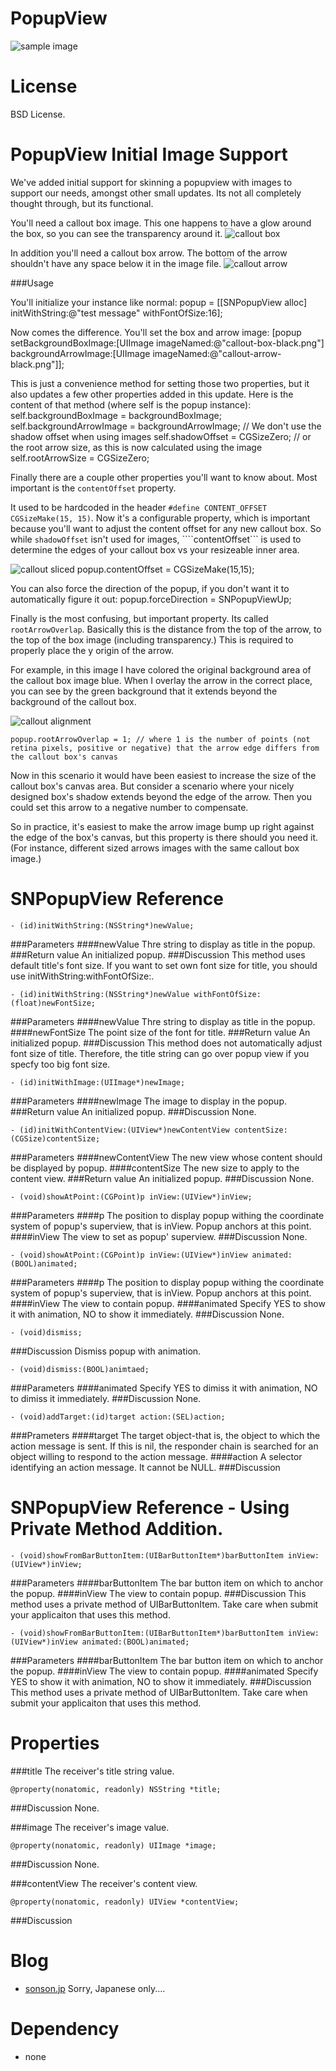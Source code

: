 PopupView=======![sample image](http://sonson.jp/wp/wp-content/uploads/2011/07/popupViewSample1.png)License=======BSD License.PopupView Initial Image Support=======We've added initial support for skinning a popupview with images to support our needs, amongst other small updates. Its not all completely thought through, but its functional.You'll need a callout box image. This one happens to have a glow around the box, so you can see the transparency around it.![callout box](http://content.screencast.com/users/sprynmr/folders/Jing/media/150535a9-4699-4b1b-9334-8f6c514cd695/00000428.png)In addition you'll need a callout box arrow. The bottom of the arrow shouldn't have any space below it in the image file.![callout arrow](http://content.screencast.com/users/sprynmr/folders/Jing/media/085ff465-4f34-4c83-942d-2bab8eb36387/00000429.png)###UsageYou'll initialize your instance like normal:	popup = [[SNPopupView alloc] initWithString:@"test message" withFontOfSize:16];Now comes the difference. You'll set the box and arrow image:	[popup setBackgroundBoxImage:[UIImage imageNamed:@"callout-box-black.png"] backgroundArrowImage:[UIImage imageNamed:@"callout-arrow-black.png"]];This is just a convenience method for setting those two properties, but it also updates a few other properties added in this update. Here is the content of that method (where self is the popup instance):    self.backgroundBoxImage = backgroundBoxImage;    self.backgroundArrowImage = backgroundArrowImage;    // We don't use the shadow offset when using images    self.shadowOffset = CGSizeZero;    // or the root arrow size, as this is now calculated using the image    self.rootArrowSize = CGSizeZero;Finally there are a couple other properties you'll want to know about. Most important is the ```contentOffset``` property. It used to be hardcoded in the header ```#define CONTENT_OFFSET	CGSizeMake(15, 15)```.Now it's a configurable property, which is important because you'll want to adjust the content offset for any new callout box. So while ```shadowOffset``` isn't used for images, ````contentOffset``` is used to determine the edges of your callout box vs your resizeable inner area.![callout sliced](http://content.screencast.com/users/sprynmr/folders/Jing/media/085ff465-4f34-4c83-942d-2bab8eb36387/00000430.png)	popup.contentOffset = CGSizeMake(15,15);You can also force the direction of the popup, if you don't want it to automatically figure it out:	popup.forceDirection = SNPopupViewUp;Finally is the most confusing, but important property. Its called ```rootArrowOverlap```. Basically this is the distance from the top of the arrow, to the top of the box image (including transparency.) This is required to properly place the y origin of the arrow.For example, in this image I have colored the original background area of the callout box image blue. When I overlay the arrow in the correct place, you can see by the green background that it extends beyond the background of the callout box.![callout alignment](http://content.screencast.com/users/sprynmr/folders/Jing/media/085ff465-4f34-4c83-942d-2bab8eb36387/00000431.png)	popup.rootArrowOverlap = 1; // where 1 is the number of points (not retina pixels, positive or negative) that the arrow edge differs from the callout box's canvasNow in this scenario it would have been easiest to increase the size of the callout box's canvas area. But consider a scenario where your nicely designed box's shadow extends beyond the edge of the arrow. Then you could set this arrow to a negative number to compensate.So in practice, it's easiest to make the arrow image bump up right against the edge of the box's canvas, but this property is there should you need it. (For instance, different sized arrows images with the same callout box image.)SNPopupView Reference=======	- (id)initWithString:(NSString*)newValue;###Parameters####newValueThre string to display as title in the popup.###Return valueAn initialized popup.###DiscussionThis method uses default title's font size. If you want to set own font size for title, you should use initWithString:withFontOfSize:.	- (id)initWithString:(NSString*)newValue withFontOfSize:(float)newFontSize;###Parameters####newValueThre string to display as title in the popup.####newFontSizeThe point size of the font for title.###Return valueAn initialized popup.###DiscussionThis method does not automatically adjust font size of title. Therefore, the title string can go over popup view if you specfy too big font size.		- (id)initWithImage:(UIImage*)newImage;###Parameters####newImageThe image to display in the popup.###Return valueAn initialized popup.###DiscussionNone.	- (id)initWithContentView:(UIView*)newContentView contentSize:(CGSize)contentSize;###Parameters####newContentViewThe new view whose content should be displayed by popup.####contentSizeThe new size to apply to the content view.###Return valueAn initialized popup.###DiscussionNone.	- (void)showAtPoint:(CGPoint)p inView:(UIView*)inView;###Parameters####pThe position to display popup withing the coordinate system of popup's superview, that is inView. Popup anchors at this point.####inViewThe view to set as popup' superview.###DiscussionNone.	- (void)showAtPoint:(CGPoint)p inView:(UIView*)inView animated:(BOOL)animated;###Parameters####pThe position to display popup withing the coordinate system of popup's superview, that is inView. Popup anchors at this point.####inViewThe view to contain popup.####animatedSpecify YES to show it with animation, NO to show it immediately.###DiscussionNone.		- (void)dismiss;###DiscussionDismiss popup with animation.	- (void)dismiss:(BOOL)animtaed;###Parameters####animatedSpecify YES to dimiss it with animation, NO to dimiss it immediately.###DiscussionNone.	- (void)addTarget:(id)target action:(SEL)action;###Prameters####targetThe target object-that is, the object to which the action message is sent. If this is nil, the responder chain is searched for an object willing to respond to the action message.####actionA selector identifying an action message. It cannot be NULL.###DiscussionSNPopupView Reference - Using Private Method Addition.=======	- (void)showFromBarButtonItem:(UIBarButtonItem*)barButtonItem inView:(UIView*)inView;###Parameters####barButtonItemThe bar button item on which to anchor the popup.####inViewThe view to contain popup.###DiscussionThis method uses a private method of UIBarButtonItem. Take care when submit your applicaiton that uses this method.	- (void)showFromBarButtonItem:(UIBarButtonItem*)barButtonItem inView:(UIView*)inView animated:(BOOL)animated;###Parameters####barButtonItemThe bar button item on which to anchor the popup.####inViewThe view to contain popup.####animatedSpecify YES to show it with animation, NO to show it immediately.###DiscussionThis method uses a private method of UIBarButtonItem. Take care when submit your applicaiton that uses this method.Properties======###titleThe receiver's title string value.	@property(nonatomic, readonly) NSString *title;###DiscussionNone.###imageThe receiver's image value.	@property(nonatomic, readonly) UIImage *image;###DiscussionNone.###contentViewThe receiver's content view.	@property(nonatomic, readonly) UIView *contentView;###DiscussionBlog======= * [sonson.jp][]Sorry, Japanese only....Dependency======= * none[sonson.jp]: http://sonson.jp